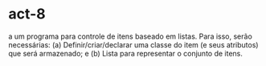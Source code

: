 # act-8
a um programa para controle de itens baseado em listas. Para isso, serão necessárias: (a) Definir/criar/declarar uma classe do item (e seus atributos) que será armazenado; e (b) Lista para representar o conjunto de itens.
